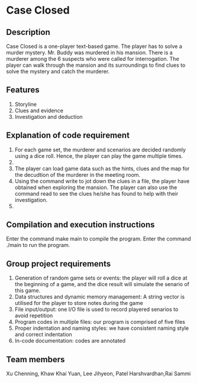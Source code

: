 # Case Closed

## Description
Case Closed is a one-player text-based game. The player has to solve a murder mystery. Mr. Buddy was murdered in his mansion. There is a murderer among the 6 suspects who were called for interrogation.  The player can walk through the mansion and its surroundings to find clues to solve the mystery and catch the murderer.

## Features
1. Storyline 
2. Clues and evidence 
3. Investigation and deduction

## Explanation of code requirement 
1. For each game set, the murderer and scenarios are decided randomly using a dice roll. Hence, the player can play the game multiple times.
2. 
3. The player can load game data such as the hints, clues and the map for the decudtion of the murderer in the meeting room. 
4. Using the command write to jot down the clues in a file, the player have obtained when exploring the mansion. The player can also use the command read to see the clues he/she has found to help with their investigation.
5. 


## Compilation and execution instructions
Enter the command make main to compile the program.
Enter the command ./main to run the program.

## Group project requirements
1. Generation of random game sets or events: the player will roll a dice at the beginning of a game, and the dice result will simulate the senario of this game. 
2. Data structures and dynamic memory management: A string vector is utilised for the player to store notes during the game
3. File input/output: one I/O file is used to record playered senarios to avoid repetition
4. Program codes in multiple files: our program is comprised of five files
5. Proper indentation and naming styles: we have consistent naming style and correct indentation
5. In-code documentation: codes are annotated 


## Team members 
Xu Chenning, Khaw Khai Yuan, Lee Jihyeon, Patel Harshvardhan,Rai Sammi
